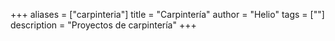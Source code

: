 +++
aliases = ["carpinteria"]
title = "Carpintería"
author = "Helio"
tags = [""]
description = "Proyectos de carpintería"
+++